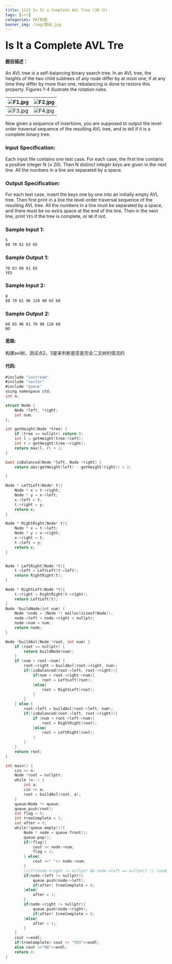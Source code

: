 ```yaml
---
title: 1123 Is It a Complete AVL Tree (30 分)
tags: [c++]
categories: PAT刷题
banner_img: /img/壁纸.jpg
---
```


### <font size=6px>Is It a Complete AVL Tre</font>

#### 题目描述：

An AVL tree is a self-balancing binary search tree. In an AVL tree, the heights of the two child subtrees of any node differ by at most one; if at any time they differ by more than one, rebalancing is done to restore this property. Figures 1-4 illustrate the rotation rules.

| ![F1.jpg](https://images.ptausercontent.com/fb337acb-93b0-4af2-9838-deff5ce98058.jpg) | ![F2.jpg](https://images.ptausercontent.com/d1635de7-3e3f-4aaa-889b-ba29f35890db.jpg) |
| ------------------------------------------------------------ | ------------------------------------------------------------ |
| ![F3.jpg](https://images.ptausercontent.com/e868e4b9-9fea-4f70-b7a7-1f5d8a3be4ef.jpg) | ![F4.jpg](https://images.ptausercontent.com/98aa1782-cea5-4792-8736-999436cf43a9.jpg) |

Now given a sequence of insertions, you are supposed to output the level-order traversal sequence of the resulting AVL tree, and to tell if it is a complete binary tree.

### Input Specification:

Each input file contains one test case. For each case, the first line contains a positive integer N (≤ 20). Then N distinct integer keys are given in the next line. All the numbers in a line are separated by a space.

### Output Specification:

For each test case, insert the keys one by one into an initially empty AVL tree. Then first print in a line the level-order traversal sequence of the resulting AVL tree. All the numbers in a line must be separated by a space, and there must be no extra space at the end of the line. Then in the next line, print `YES` if the tree is complete, or `NO` if not.

### Sample Input 1:

```in
5
88 70 61 63 65
```

### Sample Output 1:

```out
70 63 88 61 65
YES
```

### Sample Input 2:

```in
8
88 70 61 96 120 90 65 68
```

### Sample Output 2:

```out
88 65 96 61 70 90 120 68
NO
```

#### 思路:

构建avl树，测试点2，3是来判断是否是完全二叉树的情况的

#### 代码:

```go
#include "iostream"
#include "vector"
#include "queue"
using namespace std;
int n;

struct Node {
    Node *left, *right;
    int num;
};

int getHeight(Node *tree) {
    if (tree == nullptr) return 0;
    int l = getHeight(tree->left);
    int r = getHeight(tree->right);
    return max(l, r) + 1;
}

bool isBalanced(Node *left, Node *right) {
    return abs(getHeight(left) - getHeight(right)) < 2;

}

Node * LeftLeft(Node* t){
    Node * x = t->right;
    Node * y = x->left;
    x->left = t;
    t->right = y;
    return x;
}

Node * RightRight(Node* t){
    Node * x = t->left;
    Node * y = x->right;
    x->right = t;
    t->left = y;
    return x;
}


Node * LeftRight(Node *t){
    t->left = LeftLeft(t->left);
    return RightRight(t);
}

Node * RightLeft(Node *t){
    t->right = RightRight(t->right);
    return LeftLeft(t);
}
Node *buildNode(int num) {
    Node *node = (Node *) malloc(sizeof(Node));
    node->left = node->right = nullptr;
    node->num = num;
    return node;
}

Node *buildAvl(Node *root, int num) {
    if (root == nullptr) {
        return buildNode(num);
    }
    if (num > root->num) {
        root->right = buildAvl(root->right, num);
        if(!isBalanced(root->left, root->right)){
            if(num > root->right->num){
                root = LeftLeft(root);
            }else{
                root = RightLeft(root);
            }
        }
    } else {
        root->left = buildAvl(root->left, num);
        if(!isBalanced(root->left, root->right)){
            if (num < root->left->num){
                root = RightRight(root);
            }else{
                root = LeftRight(root);
            }
        }
    }
    return root;
}

int main() {
    cin >> n;
    Node *root = nullptr;
    while (n--) {
        int a;
        cin >> a;
        root = buildAvl(root, a);
    }
    queue<Node *> queue;
    queue.push(root);
    int flag = 0;
    int treeComplete = 1;
    int after = 0;
    while(!queue.empty()){
        Node * node = queue.front();
        queue.pop();
        if(!flag){
            cout << node->num;
            flag = 1;
        } else{
            cout <<" "<< node->num;
        }
        //if((node->right != nullptr && node->left == nullptr) || (node->right == nullptr && node->left != nullptr)) treeComplete = 0;
        if(node->left != nullptr){
            queue.push(node->left);
            if(after) treeComplete = 0;
        }else{
            after = 1;
        }
        if(node->right != nullptr){
            queue.push(node->right);
            if(after) treeComplete = 0;
        }else{
            after = 1;
        }
    }
    cout <<endl;
    if(treeComplete) cout << "YES"<<endl;
    else cout <<"NO"<<endl;
    return 0;
}
```

